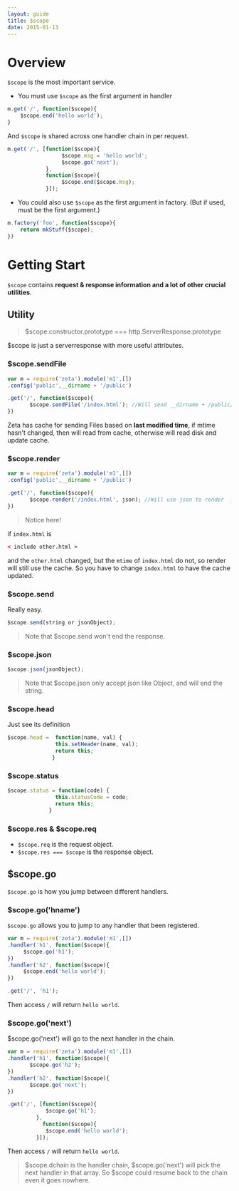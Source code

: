 ```yaml
---
layout: guide
title: $scope
date: 2015-01-13
---
```



# Overview

`$scope` is the most important service.

- You must use `$scope` as the first argument in handler

~~~javascript
m.get('/', function($scope){
    $scope.end('hello world');
}
~~~

And `$scope` is shared across one handler chain in per request.

~~~javascript
m.get('/', [function($scope){
                 $scope.msg = 'hello world';
                 $scope.go('next');
            },
            function($scope){
                 $scope.end($scope.msg);
            }]);
~~~


- You could also use `$scope` as the first argument in factory. (But if used, must be the first argument.)

~~~javascript
m.factory('foo', function($scope){
    return mkStuff($scope);
})
~~~


# Getting Start

`$scope` contains **request & response information and a lot of other crucial utilities**.

## Utility

> $scope.constructor.prototype === http.ServerResponse.prototype

$scope is just a serverresponse with more useful attributes.

### $scope.sendFile

~~~javascript
var m = require('zeta').module('m1',[])
.config('public',__dirname + '/public')

.get('/', function($scope){
       $scope.sendFile('/index.html'); //Will send __dirname + /public/index.html
})
~~~

Zeta has cache for sending Files based on  **last modified time**, if mtime hasn't changed, then will read from cache, otherwise will read disk and update cache.


### $scope.render

~~~javascript
var m = require('zeta').module('m1',[])
.config('public',__dirname + '/public')

.get('/', function($scope){
       $scope.render('/index.html', json); //Will use json to render  __dirname + /public/index.html and send the rendered result.
})
~~~

> Notice here!

if `index.html` is

~~~html
< include other.html >
~~~

and the `other.html` changed, but the `mtime` of `index.html` do not, so render will still use the cache. So you have to change `index.html` to have the cache updated.



### $scope.send 

Really easy.

~~~javascript
$scope.send(string or jsonObject);
~~~

> Note that $scope.send won't end the response.


### $scope.json

~~~javascript
$scope.json(jsonObject);
~~~

> Note that $scope.json only accept json like Object, and will end the string.

### $scope.head

Just see its definition

~~~javascript
$scope.head =  function(name, val) {
               this.setHeader(name, val);
               return this;
              }
~~~

### $scope.status

~~~javascript
$scope.status = function(code) {
               this.statusCode = code;
               return this;
             }
~~~


### $scope.res & $scope.req

- `$scope.req` is the request object.
- `$scope.res === $scope` is the response object.


## $scope.go

`$scope.go` is how you jump between different handlers.

### $scope.go('hname')

`$scope.go` allows you to jump to any handler that been registered.

~~~javascript
var m = require('zeta').module('m1',[])
.handler('h1', function($scope){
     $scope.go('h1');
})
.handler('h2', function($scope){
     $scope.end('hello world');
})

.get('/', 'h1');
~~~

Then access `/` will return `hello world`.

### $scope.go('next')


$scope.go('next') will go to the next handler in the chain. 

~~~javascript
var m = require('zeta').module('m1',[])
.handler('h1', function($scope){
       $scope.go('h2');
})
.handler('h2', function($scope){
       $scope.go('next');
})

.get('/', [function($scope){
            $scope.go('h1');
         }, 
           function($scope){
            $scope.end('hello world');
         }]);
~~~


Then access `/` will return `hello world`.

> $scope.dchain is the handler chain, $scope.go('next') will pick the next handler in that array. So $scope could resume back to the chain even it goes nowhere.
